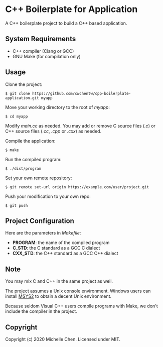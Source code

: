 # C++ Boilerplate for Application

A C++ boilerplate project to build a C++ based application.

## System Requirements

* C++ compiler (Clang or GCC)
* GNU Make (for compilation only)

## Usage

Clone the project:

```
$ git clone https://github.com/cwchentw/cpp-boilerplate-application.git myapp
```

Move your working directory to the root of *myapp*:

```
$ cd myapp
```

Modify *main.cc* as needed. You may add or remove C source files (*.c*) or C++ source files (*.cc*, *.cpp* or *.cxx*) as needed.

Compile the application:

```
$ make
```

Run the compiled program:

```
$ ./dist/program
```

Set your own remote repository:

```
$ git remote set-url origin https://example.com/user/project.git
```

Push your modification to your own repo:

```
$ git push
```

## Project Configuration

Here are the parameters in *Makefile*:

* **PROGRAM**: the name of the compiled program
* **C_STD**: the C standard as a GCC C dialect
* **CXX_STD**: the C++ standard as a GCC C++ dialect

## Note

You may mix C and C++ in the same project as well.

The project assumes a Unix console environment. Windows users can install [MSYS2](https://www.msys2.org/) to obtain a decent Unix environment.

Because seldom Visual C++ users compile programs with Make, we don't include the compiler in the project.

## Copyright

Copyright (c) 2020 Michelle Chen. Licensed under MIT.
